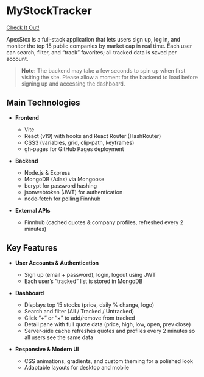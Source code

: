# MyStockTracker

[Check It Out!](https://shantnukaushal.github.io/ApexStox/)

ApexStox is a full‐stack application that lets users sign up, log in, and monitor the top 15 public companies by market cap in real time. Each user can search, filter, and “track” favorites; all tracked data is saved per account.

> **Note:** The backend may take a few seconds to spin up when first visiting the site. Please allow a moment for the backend to load before signing up and accessing the dashboard.

## Main Technologies

- **Frontend**  
  - Vite  
  - React (v19) with hooks and React Router (HashRouter)  
  - CSS3 (variables, grid, clip‐path, keyframes)  
  - gh‐pages for GitHub Pages deployment  

- **Backend**  
  - Node.js & Express  
  - MongoDB (Atlas) via Mongoose  
  - bcrypt for password hashing  
  - jsonwebtoken (JWT) for authentication  
  - node‐fetch for polling Finnhub  

- **External APIs**  
  - Finnhub (cached quotes & company profiles, refreshed every 2 minutes)

## Key Features

- **User Accounts & Authentication**  
  - Sign up (email + password), login, logout using JWT  
  - Each user’s “tracked” list is stored in MongoDB  

- **Dashboard**  
  - Displays top 15 stocks (price, daily % change, logo)  
  - Search and filter (All / Tracked / Untracked)  
  - Click “+” or “×” to add/remove from tracked  
  - Detail pane with full quote data (price, high, low, open, prev close)  
  - Server‐side cache refreshes quotes and profiles every 2 minutes so all users see the same data  

- **Responsive & Modern UI**  
  - CSS animations, gradients, and custom theming for a polished look  
  - Adaptable layouts for desktop and mobile

